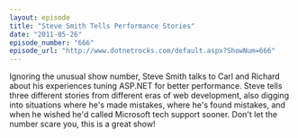 ```yaml
---
layout: episode
title: "Steve Smith Tells Performance Stories"
date: "2011-05-26"
episode_number: "666"
episode_url: "http://www.dotnetrocks.com/default.aspx?ShowNum=666"
---
```


Ignoring the unusual show number, Steve Smith talks to Carl and Richard about his experiences tuning ASP.NET for better performance. Steve tells three different stories from different eras of web development, also digging into situations where he's made mistakes, where he's found mistakes, and when he wished he'd called Microsoft tech support sooner. Don't let the number scare you, this is a great show!
